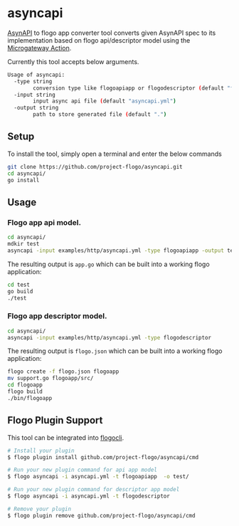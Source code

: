 # asyncapi
[AsynAPI](https://github.com/asyncapi/asyncapi) to flogo app converter tool converts given AsynAPI spec to its implementation based on flogo api/descriptor model using the [Microgateway Action](https://github.com/project-flogo/microgateway).

Currently this tool accepts below arguments.
```sh
Usage of asyncapi:
  -type string
        conversion type like flogoapiapp or flogodescriptor (default "flogoapiapp")
  -input string
        input async api file (default "asyncapi.yml")
  -output string
        path to store generated file (default ".")
```

## Setup
To install the tool, simply open a terminal and enter the below commands
```sh
git clone https://github.com/project-flogo/asyncapi.git
cd asyncapi/
go install
```

## Usage
### Flogo app api model.
```sh
cd asyncapi/
mdkir test
asyncapi -input examples/http/asyncapi.yml -type flogoapiapp -output test/
```
The resulting output is `app.go` which can be built into a working flogo application:
```sh
cd test
go build
./test
```

### Flogo app descriptor model.
```sh
cd asyncapi/
asyncapi -input examples/http/asyncapi.yml -type flogodescriptor
```
The resulting output is `flogo.json` which can be built into a working flogo application:
```sh
flogo create -f flogo.json flogoapp
mv support.go flogoapp/src/
cd flogoapp
flogo build
./bin/flogoapp
```

## Flogo Plugin Support
This tool can be integrated into [flogocli](https://github.com/project-flogo/cli).
```sh
# Install your plugin
$ flogo plugin install github.com/project-flogo/asyncapi/cmd

# Run your new plugin command for api app model
$ flogo asyncapi -i asyncapi.yml -t flogoapiapp  -o test/

# Run your new plugin command for descriptor app model
$ flogo asyncapi -i asyncapi.yml -t flogodescriptor

# Remove your plugin
$ flogo plugin remove github.com/project-flogo/asyncapi/cmd
```
